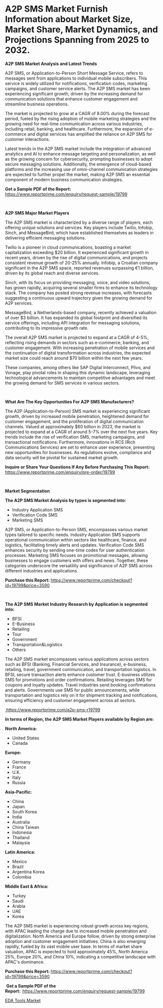 <p><h1>A2P SMS Market Furnish Information about Market Size, Market Share, Market Dynamics, and Projections Spanning from 2025 to 2032.</h1></p><p><strong>A2P SMS Market Analysis and Latest Trends</strong></p>
<p><p>A2P SMS, or Application-to-Person Short Message Service, refers to messages sent from applications to individual mobile subscribers. This service is widely utilized for notifications, verification codes, marketing campaigns, and customer service alerts. The A2P SMS market has been experiencing significant growth, driven by the increasing demand for communication solutions that enhance customer engagement and streamline business operations.</p><p>The market is projected to grow at a CAGR of 8.00% during the forecast period, fueled by the rising adoption of mobile marketing strategies and the growing need for real-time communication across various industries, including retail, banking, and healthcare. Furthermore, the expansion of e-commerce and digital services has amplified the reliance on A2P SMS for customer interactions.</p><p>Latest trends in the A2P SMS market include the integration of advanced analytics and AI to enhance message targeting and personalization, as well as the growing concern for cybersecurity, prompting businesses to adopt secure messaging solutions. Additionally, the emergence of cloud-based platforms and the increasing use of omni-channel communication strategies are expected to further propel the market, making A2P SMS an essential component of modern business communication strategies.</p></p>
<p><strong>Get a Sample PDF of the Report:&nbsp;</strong> <a href="https://www.reportprime.com/enquiry/request-sample/19799?utm_campaign=2481&utm_medium=2&utm_source=Github&utm_content=ia&utm_term=20032025&utm_id=a2p-sms">https://www.reportprime.com/enquiry/request-sample/19799</a></p>
<p>&nbsp;</p>
<p><strong>A2P SMS Major Market Players</strong></p>
<p><p>The A2P SMS market is characterized by a diverse range of players, each offering unique solutions and services. Key players include Twilio, Infobip, Sinch, and MessageBird, which have established themselves as leaders in delivering efficient messaging solutions.</p><p>Twilio is a pioneer in cloud communications, boasting a market capitalization exceeding $20 billion. It experienced significant growth in recent years, driven by the rise of digital communications, and projects consistent revenue growth of 20-25% annually. Infobip, a Croatian company significant in the A2P SMS space, reported revenues surpassing €1 billion, driven by its global reach and diverse services.</p><p>Sinch, with its focus on providing messaging, voice, and video solutions, has grown rapidly, acquiring several smaller firms to enhance its technology stack. The company has posted strong revenue increases, with forecasts suggesting a continuous upward trajectory given the growing demand for A2P services.</p><p>MessageBird, a Netherlands-based company, recently achieved a valuation of over $3 billion. It has expanded its global footprint and diversified its service offerings, including API integration for messaging solutions, contributing to its impressive growth rate.</p><p>The overall A2P SMS market is projected to expand at a CAGR of 4-5%, reflecting rising demands in sectors such as e-commerce, banking, and customer engagement. With increasing penetration of mobile services and the continuation of digital transformation across industries, the expected market size could reach around $70 billion within the next few years.</p><p>These companies, among others like SAP Digital Interconnect, Plivo, and Vonage, play pivotal roles in shaping this dynamic landscape, leveraging technological advancements to maintain competitive advantages and meet the growing demand for SMS services in various sectors.</p></p>
<p>&nbsp;</p>
<p><strong>What Are The Key Opportunities For A2P SMS Manufacturers?</strong></p>
<p><p>The A2P (Application-to-Person) SMS market is experiencing significant growth, driven by increased mobile penetration, heightened demand for customer engagement, and the proliferation of digital communication channels. Valued at approximately $60 billion in 2023, the market is projected to expand at a CAGR of around 5-7% over the next five years. Key trends include the rise of verification SMS, marketing campaigns, and transactional notifications. Furthermore, innovations in RCS (Rich Communications Services) are set to enhance user experience, presenting new opportunities for businesses. As regulations evolve, compliance and data security will be pivotal for sustained market growth.</p></p>
<p><strong>Inquire or Share Your Questions If Any Before Purchasing This Report:</strong> <a href="https://www.reportprime.com/enquiry/pre-order/19799?utm_campaign=2481&utm_medium=2&utm_source=Github&utm_content=ia&utm_term=20032025&utm_id=a2p-sms">https://www.reportprime.com/enquiry/pre-order/19799</a></p>
<p>&nbsp;</p>
<p><strong>Market Segmentation</strong></p>
<p><strong>The A2P SMS Market Analysis by types is segmented into:</strong></p>
<p><ul><li>Industry Application SMS</li><li>Verification Code SMS</li><li>Marketing SMS</li></ul></p>
<p><p>A2P SMS, or Application-to-Person SMS, encompasses various market types tailored to specific needs. Industry Application SMS supports operational communication within sectors like healthcare, finance, and logistics, facilitating timely alerts and updates. Verification Code SMS enhances security by sending one-time codes for user authentication processes. Marketing SMS focuses on promotional messages, allowing businesses to engage customers with offers and news. Together, these categories underscore the versatility and significance of A2P SMS across different industries and applications.</p></p>
<p><strong>Purchase this Report:&nbsp;</strong><a href="https://www.reportprime.com/checkout?id=19799&price=3590&utm_campaign=2481&utm_medium=2&utm_source=Github&utm_content=ia&utm_term=20032025&utm_id=a2p-sms">https://www.reportprime.com/checkout?id=19799&price=3590</a></p>
<p>&nbsp;</p>
<p><strong>The A2P SMS Market Industry Research by Application is segmented into:</strong></p>
<p><ul><li>BFSI</li><li>E-Business</li><li>Retailing</li><li>Tour</li><li>Government</li><li>Transportation&Logistics</li><li>Others</li></ul></p>
<p><p>The A2P SMS market encompasses various applications across sectors such as BFSI (Banking, Financial Services, and Insurance), e-business, retailing, travel, government communication, and transportation logistics. In BFSI, secure transaction alerts enhance customer trust. E-business utilizes SMS for promotions and order confirmations. Retailing leverages SMS for coupons and loyalty updates. Travel industries send booking confirmations and alerts. Governments use SMS for public announcements, while transportation and logistics rely on it for shipment tracking and notifications, ensuring efficiency and customer engagement across all sectors.</p></p>
<p><a href="https://www.reportprime.com/a2p-sms-r19799?utm_campaign=2481&utm_medium=2&utm_source=Github&utm_content=ia&utm_term=20032025&utm_id=a2p-sms">&nbsp;https://www.reportprime.com/a2p-sms-r19799</a></p>
<p><strong>In terms of Region, the A2P SMS Market Players available by Region are:</strong></p>
<p>
    <p> <strong> North America: </strong>
        <ul>
            <li>United States</li>
            <li>Canada</li>
        </ul>
        </p> 
    <p> <strong> Europe: </strong>
        <ul>
            <li>Germany</li>
            <li>France</li>
            <li>U.K.</li>
            <li>Italy</li>
            <li>Russia</li>
        </ul>
        </p> 
    <p> <strong> Asia-Pacific: </strong>
        <ul>
            <li>China</li>
            <li>Japan</li>
            <li>South Korea</li>
            <li>India</li>
            <li>Australia</li>
            <li>China Taiwan</li>
            <li>Indonesia</li>
            <li>Thailand</li>
            <li>Malaysia</li>
        </ul>
        </p> 
    <p> <strong> Latin America: </strong>
        <ul>
            <li>Mexico</li>
            <li>Brazil</li>
            <li>Argentina Korea</li>
            <li>Colombia</li>
        </ul>
        </p> 
    <p> <strong> Middle East & Africa: </strong>
        <ul>
            <li>Turkey</li>
            <li>Saudi</li>
            <li>Arabia</li>
            <li>UAE</li>
            <li>Korea</li>
        </ul>
    </p>
    </p>
<p><p>The A2P SMS market is experiencing robust growth across key regions, with APAC leading the charge due to increased mobile penetration and digitalization. North America and Europe follow, driven by strong enterprise adoption and customer engagement initiatives. China is also emerging rapidly, fueled by its vast mobile user base. In terms of market share valuation, APAC is expected to hold approximately 45%, North America 25%, Europe 20%, and China 10%, indicating a competitive landscape with APAC's dominance.</p></p>
<p><strong>Purchase this Report: </strong><a href="https://www.reportprime.com/checkout?id=19799&price=3590&utm_campaign=2481&utm_medium=2&utm_source=Github&utm_content=ia&utm_term=20032025&utm_id=a2p-sms">https://www.reportprime.com/checkout?id=19799&price=3590</a></p>
<p>&nbsp;<strong>Get a Sample PDF of the Report:&nbsp;&nbsp;</strong><a href="https://www.reportprime.com/enquiry/request-sample/19799?utm_campaign=2481&utm_medium=2&utm_source=Github&utm_content=ia&utm_term=20032025&utm_id=a2p-sms">https://www.reportprime.com/enquiry/request-sample/19799</a></p>
<p><strong></strong></p>
<p><p><a href="https://github.com/ovtkosle/Market-Research-Report-List-1/blob/main/eda-tools-market.md?utm_campaign=2481&utm_medium=2&utm_source=Github&utm_content=ia&utm_term=20032025&utm_id=a2p-sms">EDA Tools Market</a></p></p>